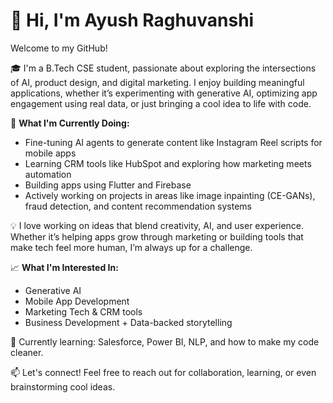 # 👋 Hi, I'm Ayush Raghuvanshi

Welcome to my GitHub! 

🎓 I'm a B.Tech CSE student, passionate about exploring the intersections of AI, product design, and digital marketing. I enjoy building meaningful applications, whether it’s experimenting with generative AI, optimizing app engagement using real data, or just bringing a cool idea to life with code. 

🚀 **What I'm Currently Doing:**
- Fine-tuning AI agents to generate content like Instagram Reel scripts for mobile apps 
- Learning CRM tools like HubSpot and exploring how marketing meets automation
- Building apps using Flutter and Firebase
- Actively working on projects in areas like image inpainting (CE-GANs), fraud detection, and content recommendation systems

💡 I love working on ideas that blend creativity, AI, and user experience. Whether it’s helping apps grow through marketing or building tools that make tech feel more human, I’m always up for a challenge.

📈 **What I'm Interested In:**
- Generative AI
- Mobile App Development
- Marketing Tech & CRM tools
- Business Development + Data-backed storytelling

🌱 Currently learning: Salesforce, Power BI, NLP, and how to make my code cleaner.

📫 Let's connect!
Feel free to reach out for collaboration, learning, or even brainstorming cool ideas.

